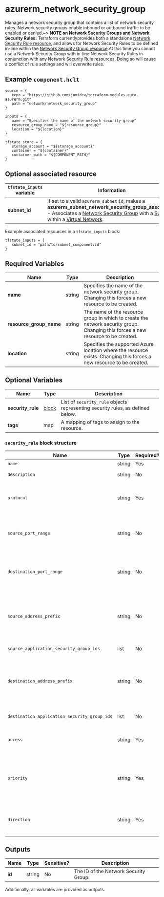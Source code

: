 # azurerm_network_security_group

Manages a network security group that contains a list of network security rules.  Network security groups enable inbound or outbound traffic to be enabled or denied.~> **NOTE on Network Security Groups and Network Security Rules:** Terraform currentlyprovides both a standalone [Network Security Rule resource](network_security_rule.html), and allows for Network Security Rules to be defined in-line within the [Network Security Group resource](network_security_group.html).At this time you cannot use a Network Security Group with in-line Network Security Rules in conjunction with any Network Security Rule resources. Doing so will cause a conflict of rule settings and will overwrite rules.

## Example `component.hclt`

```hcl
source = {
   repo = "https://github.com/jumidev/terraform-modules-auto-azurerm.git"   
   path = "network/network_security_group"   
}

inputs = {
   name = "Specifies the name of the network security group"   
   resource_group_name = "${resource_group}"   
   location = "${location}"   
}

tfstate_store = {
   storage_account = "${storage_account}"   
   container = "${container}"   
   container_path = "${COMPONENT_PATH}"   
}

```
## Optional associated resource

| `tfstate_inputs` variable | Information |
| -------- | ----------- |
| **subnet_id** | If set to a valid `azurerm_subnet` `id`, makes a **azurerm_subnet_network_security_group_association** - Associates a [Network Security Group](network_security_group.html) with a [Subnet](subnet.html) within a [Virtual Network](virtual_network.html).|

Example associated resources in a `tfstate_inputs` block:

```hcl
tfstate_inputs = {
   subnet_id = "path/to/subnet_component:id"
}
```


## Required Variables

| Name | Type |  Description |
| ---- | --------- |  ----------- |
| **name** | string |  Specifies the name of the network security group. Changing this forces a new resource to be created. | 
| **resource_group_name** | string |  The name of the resource group in which to create the network security group. Changing this forces a new resource to be created. | 
| **location** | string |  Specifies the supported Azure location where the resource exists. Changing this forces a new resource to be created. | 

## Optional Variables

| Name | Type |  Description |
| ---- | --------- |  ----------- |
| **security_rule** | [block](#security_rule-block-structure) |  List of `security_rule` objects representing security rules, as defined below. | 
| **tags** | map |  A mapping of tags to assign to the resource. | 

### `security_rule` block structure

| Name | Type | Required? | Default | Description |
| ---- | ---- | --------- | ------- | ----------- |
| `name` | string | Yes | - | The name of the security rule. |
| `description` | string | No | - | A description for this rule. Restricted to 140 characters. |
| `protocol` | string | Yes | * | Network protocol this rule applies to. Possible values include 'Tcp', 'Udp', 'Icmp', 'Esp', 'Ah' or '*' (which matches all). |
| `source_port_range` | string | No | * | Source Port or Range. Integer or range between '0' and '65535' or '*' to match any. This is required if 'source_port_ranges' is not specified. |
| `destination_port_range` | string | No | - | Destination Port or Range. Integer or range between '0' and '65535' or '*' to match any. This is required if 'destination_port_ranges' is not specified. |
| `source_address_prefix` | string | No | * | CIDR or source IP range or * to match any IP. Tags such as 'VirtualNetwork', 'AzureLoadBalancer' and 'Internet' can also be used. This is required if 'source_address_prefixes' is not specified. |
| `source_application_security_group_ids` | list | No | - | A List of source Application Security Group IDs |
| `destination_address_prefix` | string | No | - | CIDR or destination IP range or * to match any IP. Tags such as 'VirtualNetwork', 'AzureLoadBalancer' and 'Internet' can also be used. This is required if 'destination_address_prefixes' is not specified. |
| `destination_application_security_group_ids` | list | No | - | A List of destination Application Security Group IDs |
| `access` | string | Yes | Allow | Specifies whether network traffic is allowed or denied. Possible values are 'Allow' and 'Deny'. |
| `priority` | string | Yes | - | Specifies the priority of the rule. The value can be between 100 and 4096. The priority number must be unique for each rule in the collection. The lower the priority number, the higher the priority of the rule. |
| `direction` | string | Yes | Inbound | The direction specifies if rule will be evaluated on incoming or outgoing traffic. Possible values are 'Inbound' and 'Outbound'. |



## Outputs

| Name | Type | Sensitive? | Description |
| ---- | ---- | --------- | --------- |
| **id** | string | No  | The ID of the Network Security Group. | 

Additionally, all variables are provided as outputs.
